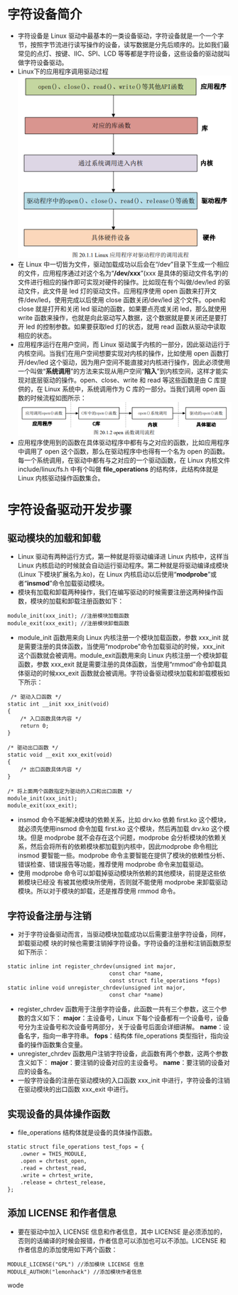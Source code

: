 # 字符设备简介
* 字符设备是 Linux 驱动中最基本的一类设备驱动，字符设备就是一个一个字节，按照字节流进行读写操作的设备，读写数据是分先后顺序的。比如我们最常见的点灯、按键、IIC、SPI、LCD 等等都是字符设备，这些设备的驱动就叫做字符设备驱动。
* Linux下的应用程序调用驱动过程
![应用程序调用驱动流程](photos\应用程序调用驱动流程.png)
* 在 Linux 中一切皆为文件，驱动加载成功以后会在“/dev”目录下生成一个相应的文件，应用程序通过对这个名为“__/dev/xxx__”(xxx 是具体的驱动文件名字)的文件进行相应的操作即可实现对硬件的操作。比如现在有个叫做/dev/led 的驱动文件，此文件是 led 灯的驱动文件。应用程序使用 open 函数来打开文件/dev/led，使用完成以后使用 close 函数关闭/dev/led 这个文件。open和 close 就是打开和关闭 led 驱动的函数，如果要点亮或关闭 led，那么就使用 write 函数来操作，也就是向此驱动写入数据，这个数据就是要关闭还是要打开 led 的控制参数。如果要获取led 灯的状态，就用 read 函数从驱动中读取相应的状态。
* 应用程序运行在用户空间，而 Linux 驱动属于内核的一部分，因此驱动运行于内核空间。当我们在用户空间想要实现对内核的操作，比如使用 open 函数打开/dev/led 这个驱动，因为用户空间不能直接对内核进行操作，因此必须使用一个叫做“__系统调用__”的方法来实现从用户空间“__陷入__”到内核空间，这样才能实现对底层驱动的操作。open、close、write 和 read 等这些函数是由 C 库提供的，在 Linux 系统中，系统调用作为 C 库的一部分。当我们调用 open 函数的时候流程如图所示：
![open函数调用流程](photos\open函数调用流程.png)
* 应用程序使用到的函数在具体驱动程序中都有与之对应的函数，比如应用程序中调用了 open 这个函数，那么在驱动程序中也得有一个名为 open 的函数。每一个系统调用，在驱动中都有与之对应的一个驱动函数，在 Linux 内核文件 include/linux/fs.h 中有个叫做 __file_operations__ 的结构体，此结构体就是 Linux 内核驱动操作函数集合。
# 字符设备驱动开发步骤
## 驱动模块的加载和卸载
* Linux 驱动有两种运行方式，第一种就是将驱动编译进 Linux 内核中，这样当 Linux 内核启动的时候就会自动运行驱动程序。第二种就是将驱动编译成模块(Linux 下模块扩展名为.ko)，在 Linux 内核启动以后使用“__modprobe__”或者“__insmod__”命令加载驱动模块。
* 模块有加载和卸载两种操作，我们在编写驱动的时候需要注册这两种操作函数，模块的加载和卸载注册函数如下：
```
module_init(xxx_init); //注册模块加载函数
module_exit(xxx_exit); //注册模块卸载函数
```
* module_init 函数用来向 Linux 内核注册一个模块加载函数，参数 xxx_init 就是需要注册的具体函数，当使用“modprobe”命令加载驱动的时候，xxx_init 这个函数就会被调用。module_exit函数用来向 Linux 内核注册一个模块卸载函数，参数 xxx_exit 就是需要注册的具体函数，当使用“rmmod”命令卸载具体驱动的时候xxx_exit 函数就会被调用。字符设备驱动模块加载和卸载模板如下所示：
```
 /* 驱动入口函数 */
static int __init xxx_init(void)
{
    /* 入口函数具体内容 */
    return 0;
}
 
/* 驱动出口函数 */
static void __exit xxx_exit(void)
{
    /* 出口函数具体内容 */
}

/* 将上面两个函数指定为驱动的入口和出口函数 */
module_init(xxx_init);
module_exit(xxx_exit);
```
* insmod 命令不能解决模块的依赖关系，比如 drv.ko 依赖 first.ko 这个模块，就必须先使用insmod 命令加载 first.ko 这个模块，然后再加载 drv.ko 这个模块。但是 modprobe 就不会存在这个问题，modprobe 会分析模块的依赖关系，然后会将所有的依赖模块都加载到内核中，因此modprobe 命令相比 insmod 要智能一些。modprobe 命令主要智能在提供了模块的依赖性分析、错误检查、错误报告等功能，推荐使用 modprobe 命令来加载驱动。
* 使用 modprobe 命令可以卸载掉驱动模块所依赖的其他模块，前提是这些依赖模块已经没
有被其他模块所使用，否则就不能使用 modprobe 来卸载驱动模块。所以对于模块的卸载，还是推荐使用 rmmod 命令。
## 字符设备注册与注销
* 对于字符设备驱动而言，当驱动模块加载成功以后需要注册字符设备，同样，卸载驱动模
块的时候也需要注销掉字符设备。字符设备的注册和注销函数原型如下所示：
```
static inline int register_chrdev(unsigned int major, 
                                const char *name,
                                const struct file_operations *fops)
static inline void unregister_chrdev(unsigned int major, 
                                const char *name)
```
* register_chrdev 函数用于注册字符设备，此函数一共有三个参数，这三个参数的含义如下：
__major__：主设备号，Linux 下每个设备都有一个设备号，设备号分为主设备号和次设备号两部分，关于设备号后面会详细讲解。
__name__：设备名字，指向一串字符串。
__fops__：结构体 file_operations 类型指针，指向设备的操作函数集合变量。
* unregister_chrdev 函数用户注销字符设备，此函数有两个参数，这两个参数含义如下：
__major__：要注销的设备对应的主设备号。
__name__：要注销的设备对应的设备名。
* 一般字符设备的注册在驱动模块的入口函数 xxx_init 中进行，字符设备的注销在驱动模块的出口函数 xxx_exit 中进行。

## 实现设备的具体操作函数
* file_operations 结构体就是设备的具体操作函数。
```
static struct file_operations test_fops = {
    .owner = THIS_MODULE, 
    .open = chrtest_open,
    .read = chrtest_read,
    .write = chrtest_write,
    .release = chrtest_release,
};
```
## 添加 LICENSE 和作者信息
* 要在驱动中加入 LICENSE 信息和作者信息，其中 LICENSE 是必须添加的，否则的话编译的时候会报错，作者信息可以添加也可以不添加。LICENSE 和作者信息的添加使用如下两个函数：
```
MODULE_LICENSE("GPL") //添加模块 LICENSE 信息
MODULE_AUTHOR("lemonhack") //添加模块作者信息
```
wode

